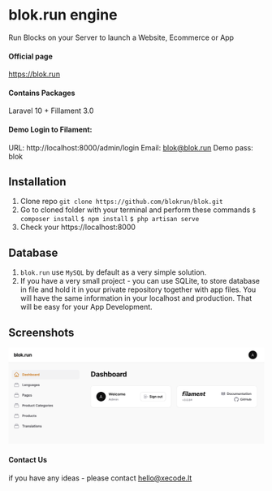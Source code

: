 # blok.run engine
Run Blocks on your Server to launch a Website, Ecommerce or App

#### Official page
https://blok.run

#### Contains Packages
Laravel 10 + Fillament 3.0

#### Demo Login to Filament:
URL: http://localhost:8000/admin/login
Email: blok@blok.run 
Demo pass: blok

## Installation
1. Clone repo `git clone https://github.com/blokrun/blok.git`
2. Go to cloned folder with your terminal and perform these commands `$ composer install` `$ npm install` `$ php artisan serve`
5. Check your https://localhost:8000

## Database
1. `blok.run` use `MySQL` by default as a very simple solution. 
2. If you have a very small project - you can use SQLite, to store database in file and hold it in your private repository together with app files. You will have the same information in your localhost and production. That will be easy for your App Development.

## Screenshots
![blok.run CMS Dashboard](/public/blokrun/cms-home.png)

#### Contact Us
if you have any ideas - please contact hello@xecode.lt